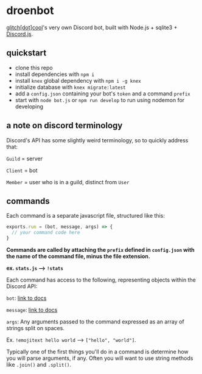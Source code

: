 # droenbot
[glitch[dot]cool](https://glitch.cool)'s very own Discord bot, built with Node.js + sqlite3 + [Discord.js](https://discord.js.org/#/).

## quickstart

- clone this repo
- install dependencies with `npm i`
- install `knex` global dependency with `npm i -g knex`
- initialize database with `knex migrate:latest`
- add a `config.json` containing your bot's `token` and a command `prefix`
- start with `node bot.js` or `npm run develop` to run using nodemon for developing

## a note on discord terminology

Discord's API has some slightly weird terminology, so to quickly address that:

`Guild` = server

`Client` = bot

`Member` = user who is in a guild, distinct from `User`

## commands

Each command is a separate javascript file, structured like this:

```javascript
exports.run = (bot, message, args) => {
  // your command code here
}
```

**Commands are called by attaching the `prefix` defined in `config.json` with the name of the command file, minus the file extension.**

**ex. `stats.js` --> `!stats`**

Each command has access to the following, representing objects within the Discord API:

`bot`: [link to docs](https://discord.js.org/#/docs/main/stable/class/Client)

`message`: [link to docs](https://discord.js.org/#/docs/main/stable/class/Message)

`args`: Any arguments passed to the command expressed as an array of strings split on spaces. 

Ex. `!emojitext hello world` --> `["hello", "world"]`. 

Typically one of the first things you'll do in a command is determine how you will parse arguments, if any. Often you will want to use string methods like `.join()` and `.split()`.

